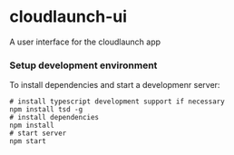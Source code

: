 # cloudlaunch-ui
A user interface for the cloudlaunch app

### Setup development environment

To install dependencies and start a developmenr server:

    # install typescript development support if necessary
    npm install tsd -g
    # install dependencies
    npm install
    # start server
    npm start
